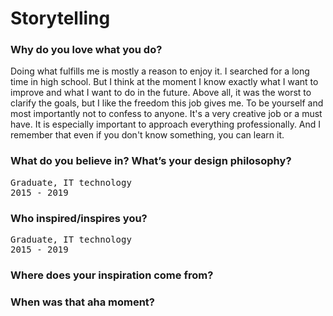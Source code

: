 # Storytelling

<h3>Why do you love what you do?</h3>
Doing what fulfills me is mostly a reason to enjoy it. I searched for a long time in high school. But I think at the moment I know exactly what I want to improve and what I want to do in the future. Above all, it was the worst to clarify the goals, but I like the freedom this job gives me. To be yourself and most importantly not to confess to anyone. It's a very creative job or a must have. It is especially important to approach everything professionally. And I remember that even if you don't know something, you can learn it.


<h3>What do you believe in? What’s your design philosophy?</h3>
<pre>
Graduate, IT technology
2015 - 2019
</pre>

<h3>Who inspired/inspires you?</h3>
<pre>
Graduate, IT technology
2015 - 2019
</pre>

<h3>Where does your inspiration come from?</h3>


<h3>When was that aha moment?</h3>
